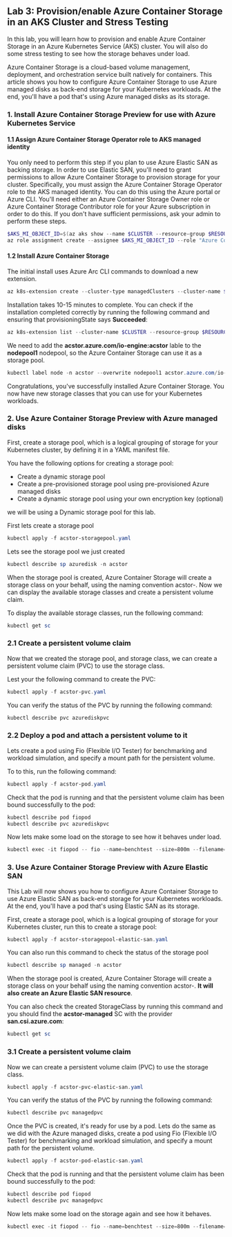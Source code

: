 ## Lab 3: Provision/enable Azure Container Storage in an AKS Cluster and Stress Testing

In this lab, you will learn how to provision and enable Azure Container Storage in an Azure Kubernetes Service (AKS) cluster. You will also do some stress testing to see how the storage behaves under load.

Azure Container Storage is a cloud-based volume management, deployment, and orchestration service built natively for containers. This article shows you how to configure Azure Container Storage to use Azure managed disks as back-end storage for your Kubernetes workloads. At the end, you'll have a pod that's using Azure managed disks as its storage.

### 1. Install Azure Container Storage Preview for use with Azure Kubernetes Service

#### 1.1 Assign Azure Container Storage Operator role to AKS managed identity
You only need to perform this step if you plan to use Azure Elastic SAN as backing storage. In order to use Elastic SAN, you'll need to grant permissions to allow Azure Container Storage to provision storage for your cluster. Specifically, you must assign the Azure Container Storage Operator role to the AKS managed identity. You can do this using the Azure portal or Azure CLI. You'll need either an Azure Container Storage Owner role or Azure Container Storage Contributor role for your Azure subscription in order to do this. If you don't have sufficient permissions, ask your admin to perform these steps.

```powershell
$AKS_MI_OBJECT_ID=$(az aks show --name $CLUSTER --resource-group $RESOURCE_GROUP --query "identityProfile.kubeletidentity.objectId" -o tsv)
az role assignment create --assignee $AKS_MI_OBJECT_ID --role "Azure Container Storage Operator" --scope "/subscriptions/$SUBSCRIPTION_ID"
```

#### 1.2 Install Azure Container Storage

The initial install uses Azure Arc CLI commands to download a new extension.

```powershell
az k8s-extension create --cluster-type managedClusters --cluster-name $CLUSTER --resource-group $RESOURCE_GROUP --name "azurecontainerstorage" --extension-type microsoft.azurecontainerstorage --scope cluster --release-train stable --release-namespace acstor
```

Installation takes 10-15 minutes to complete. You can check if the installation completed correctly by running the following command and ensuring that provisioningState says **Succeeded**:

```powershell
az k8s-extension list --cluster-name $CLUSTER --resource-group $RESOURCE_GROUP --cluster-type managedClusters
```
We need to add the **acstor.azure.com/io-engine:acstor** lable to the **nodepool1** nodepool, so the Azure Container Storage can use it as a storage pool.

```powershell
kubectl label node -n acstor --overwrite nodepool1 acstor.azure.com/io-engine=acstor
```

Congratulations, you've successfully installed Azure Container Storage. You now have new storage classes that you can use for your Kubernetes workloads.

### 2. Use Azure Container Storage Preview with Azure managed disks

First, create a storage pool, which is a logical grouping of storage for your Kubernetes cluster, by defining it in a YAML manifest file.

You have the following options for creating a storage pool:

- Create a dynamic storage pool
- Create a pre-provisioned storage pool using pre-provisioned Azure managed disks
- Create a dynamic storage pool using your own encryption key (optional)

we will be using a Dynamic storage pool for this lab.

First lets create a storage pool

```powershell
kubectl apply -f acstor-storagepool.yaml
```

Lets see the storage pool we just created

```powershell
kubectl describe sp azuredisk -n acstor
```

When the storage pool is created, Azure Container Storage will create a storage class on your behalf, using the naming convention acstor-<storage-pool-name>. Now we can display the available storage classes and create a persistent volume claim.

To display the available storage classes, run the following command:

```powershell
kubectl get sc 
```

### 2.1 Create a persistent volume claim

Now that we created the storage pool, and storage class, we can create a persistent volume claim (PVC) to use the storage class. 

Lest your the following command to create the PVC:

```powershell
kubectl apply -f acstor-pvc.yaml
```
You can verify the status of the PVC by running the following command:

```powershell
kubectl describe pvc azurediskpvc
```

### 2.2 Deploy a pod and attach a persistent volume to it

Lets create a pod using Fio (Flexible I/O Tester) for benchmarking and workload simulation, and specify a mount path for the persistent volume.

To to this, run the following command:

```powershell
kubectl apply -f acstor-pod.yaml
```

Check that the pod is running and that the persistent volume claim has been bound successfully to the pod:

```powershell
kubectl describe pod fiopod
kubectl describe pvc azurediskpvc
```

Now lets make some load on the storage to see how it behaves under load.

```powershell
kubectl exec -it fiopod -- fio --name=benchtest --size=800m --filename=/volume/test --direct=1 --rw=randrw --ioengine=libaio --bs=4k --iodepth=16 --numjobs=8 --time_based --runtime=60
```

### 3. Use Azure Container Storage Preview with Azure Elastic SAN
This Lab will now shows you how to configure Azure Container Storage to use Azure Elastic SAN as back-end storage for your Kubernetes workloads. At the end, you'll have a pod that's using Elastic SAN as its storage.

First, create a storage pool, which is a logical grouping of storage for your Kubernetes cluster, run this to create a storage pool:

```powershell
kubectl apply -f acstor-storagepool-elastic-san.yaml
```

You can also run this command to check the status of the storage pool

```powershell
kubectl describe sp managed -n acstor
```

When the storage pool is created, Azure Container Storage will create a storage class on your behalf using the naming convention acstor-<storage-pool-name>. **It will also create an Azure Elastic SAN resource**.

You can also check the created StorageClass by running this command and you should find the **acstor-managed** SC with the provider **san.csi.azure.com**:

```powershell
kubectl get sc 
```

### 3.1 Create a persistent volume claim
Now we can create a persistent volume claim (PVC) to use the storage class.

```powershell
kubectl apply -f acstor-pvc-elastic-san.yaml
```

You can verify the status of the PVC by running the following command:

```powershell	
kubectl describe pvc managedpvc
```
Once the PVC is created, it's ready for use by a pod.
Lets do the same as we did with the Azure managed disks, create a pod using Fio (Flexible I/O Tester) for benchmarking and workload simulation, and specify a mount path for the persistent volume.

```powershell
kubectl apply -f acstor-pod-elastic-san.yaml
```

Check that the pod is running and that the persistent volume claim has been bound successfully to the pod:

```powershell
kubectl describe pod fiopod
kubectl describe pvc managedpvc
```

Now lets make some load on the storage again and see how it behaves.

```powershell
kubectl exec -it fiopod -- fio --name=benchtest --size=800m --filename=/volume/test --direct=1 --rw=randrw --ioengine=libaio --bs=4k --iodepth=16 --numjobs=8 --time_based --runtime=60
```
